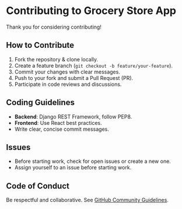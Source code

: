 # Contributing to Grocery Store App

Thank you for considering contributing!

## How to Contribute

1. Fork the repository & clone locally.
2. Create a feature branch (`git checkout -b feature/your-feature`).
3. Commit your changes with clear messages.
4. Push to your fork and submit a Pull Request (PR).
5. Participate in code reviews and discussions.

## Coding Guidelines

- **Backend**: Django REST Framework, follow PEP8.
- **Frontend**: Use React best practices.
- Write clear, concise commit messages.

## Issues

- Before starting work, check for open issues or create a new one.
- Assign yourself to an issue before starting work.

## Code of Conduct

Be respectful and collaborative. See [GitHub Community Guidelines](https://docs.github.com/en/site-policy).